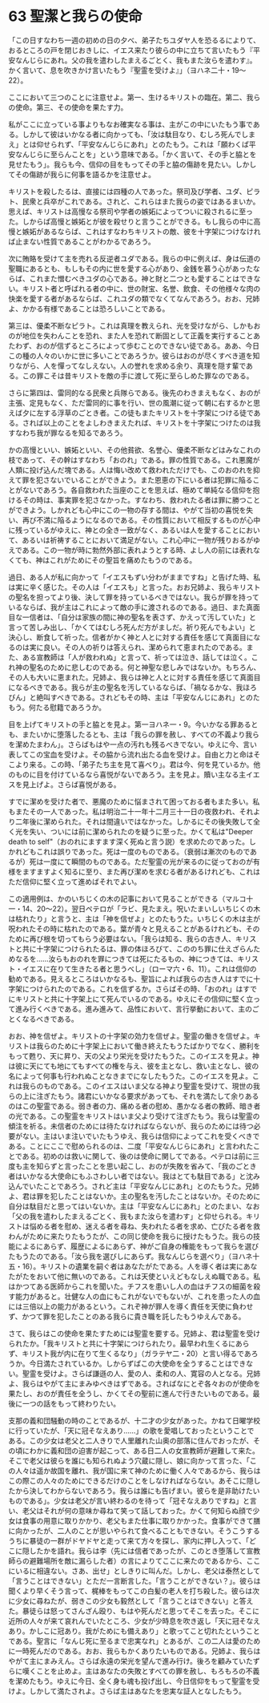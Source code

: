 # 63 聖潔と我らの使命

「この日すなわち一週の初めの日の夕べ、弟子たちユダヤ人を恐るるによりて、おるところの戸を閉じおきしに、イエス来たり彼らの中に立ちて言いたもう『平安なんじらにあれ。父の我を遣わしたまえるごとく、我もまた汝らを遣わす』。かく言いて、息を吹きかけ言いたもう『聖霊を受けよ』」（ヨハネ二十・19〜22）。

ここにおいて三つのことに注意せよ。第一、生けるキリストの臨在。第二、我らの使命。第三、その使命を果たす力。

私がここに立っている事よりもなお確実なる事は、主がこの中にいたもう事である。しかして彼はいかなる者に向かっても、「汝は駄目なり、むしろ死んでしまえ」とは仰せられず、「平安なんじらにあれ」とのたもう。これは「願わくぱ平安なんじらに至らんことを」という意味である。「かく言いて、その手と脇とを見せたもう」。我らも今、信仰の目をもってその手と脇の傷跡を見たい。しかしてその傷跡が我らに何事を語るかを注意せよ。

キリストを殺したるは、直接には四種の人であった。祭司及び学者、ユダ、ピラト、民衆と兵卒がこれである。されど、これらはまた我らの姿ではあるまいか。思えば、キリストは高慢なる祭司や学者の嫉妬によってついに殺されるに至った。しからぱ高慢と嫉妬とが彼を殺せりと言うことができる。もし我らの中に高慢と嫉妬があるならば、これはすなわちキリストの敵、彼を十字架につけなければ止まない性質であることがわかるであろう。

次に賄賂を受けて主を売れる反逆者ユダである。我らの中に例えば、身は伝道の聖職にあるとも、もしもその内に世を愛する心があり、金銭を慕う心があったならば、これまた憎むべきユダの心である。神と財と二つとも愛することはできない。キリスト者と呼ばれる者の中に、世の財宝、名誉、飲食、その他様々な肉の快楽を愛する者があるならば、これユダの類でなくてなんであろう。おお、兄姉よ、かかる有様であることは恐ろしいことである。

第三は、優柔不断なピラト。これは真理を教えられ、光を受けながら、しかもおのが地位を失わんことを恐れ、また人を恐れて断固として正義を実行することあたわず、おのが信ずるところによって歩むことのできない徒である。ああ、今日この種の人々のいかに世に多いことであろうか。彼らはおのが尽くすべき道を知りながら、人を憚ってなしえない。人の誉れを求める余り、真理を隠す輩である。この罪こそは昔キリストを敵の手に渡して死に至らしめた罪なのである。

さらに第四は、雷同的なる民衆と兵隊らである。後先のわきまえもなく、おのが主張、定見もなく、ただ雷同的に事を行い、世の風潮に従って朝に右するかと思えば夕に左する浮草のごとき者。この徒もまたキリストを十字架につける徒である。されば以上のことをよしわきまえたれば、キリストを十字架につけたのは我すなわち我が罪なるを知るであろう。

かの高慢といい、嫉妬といい、その他貧欲、名誉心、優柔不断などはみなこれの枝であって、その幹はすなわち「おのれ」である。罪の性質である。これ悪魔が人類に投げ込んだ塊である。人は悔い改めて救われただけでも、このおのれを抑えて罪を犯さないでいることができよう。また恩恵の下にいる者は犯罪に陥ることがないであろう。各自救われた当座のことを思えば、極めて単純なる信仰を抱けるその時は、事実罪を犯さなかった。すなわち、救われたる者は罪に勝つことができよう。しかれども心中にこの一物の存する間は、やがて当初の喜悦を失い、再び不満に陥るようになるのである。その性質において相反するものが心中に残っているがゆえに、神との全き一致がなく、あるいは人を愛することにおいて、あるいは祈祷することにおいて満足がない。これ心中に一物が残りおるがゆえである。この一物が時に勃然外部に表れようとする時、よし人の前には表れなくても、神はこれがためにその聖旨を痛めたもうのである。

過日、ある人が私に向かって「イエスもずい分わがままですね」と告げた時、私は実に辛く感じた。その人は「イエスも」と言った。おお兄姉よ、我らキリストの聖名を担ってより後、決して罪を持っているべきではない。我らが罪を持っているならば、我が主はこれによって敵の手に渡されるのである。過日、また真面目な一信者は、「自分は家族の間に神の聖名を表さず、かえって汚していた」と言って苦しみ出し、「かくてはむしろ死んだ方がましだ。祈り死んでもよい」と決心し、断食して祈った。信者がかく神と人とに対する責任を感じて真面目になるのは実に良い。その人の祈りは答えられ、潔められて恵まれたのである。また、ある宣教師は「人が救われぬ」と言って、祈っては泣き、話しては泣く。これ神の聖名のために悲しむのである。何と神聖な悲しみではないか。もちろん、その人も大いに恵まれた。兄姉よ、我らは神と人とに対する責任を感じて真面目になるべきである。我らが主の聖名を汚しているならば、「禍なるかな、我ほろびん」と絶叫すべきである。されどもその時、主は「平安なんじにあれ」とのたもう。何たる慰籍であろうか。

目を上げてキリストの手と脇とを見よ。第一ヨハネ一・9。今いかなる罪あるとも、またいかに堕落したるとも、主は「我らの罪を赦し、すべての不義より我らを潔めたまわん」。さらばもはや一点の汚れも残るべきでない。ゆえに今、言い表してこの宝血を受けよ。その脇から流れ出たる血を受けよ。自由と力と命はそこより来る。この時、「弟子たち主を見て喜べり」。君は今、何を見ているか。他のものに目を付けているなら喜悦がないであろう。主を見よ。贖い主なる主イエスを見上げよ。さらば喜悦がある。

すでに潔めを受けた者で、悪魔のために悩まされて困っておる者もまた多い。私もまたその一人であった。私は明治二十一年十二月三十一日の夜救われ、それより二年後に潔められた。それは間違いではなかった。しかるにその後失敗して全く光を失い、ついには前に潔められたのを疑うに至った。かくて私は"Deeper death to self"（おのれにますます深く死ぬと言う説）を求めたのであった。しかれどもこれは誤りであった。死は一度のものである。（衰弱は漸次のものであるが）死は一度にて瞬間のものである。ただ聖霊の光が来るのに従っておのが有様をますますよく知るに至り、また再び潔めを求むる者があるけれども、これはただ信仰に堅く立って進めばそれでよい。

この適用例は、かのいちじくの木の記事において見ることができる（マルコ十一・14、20〜22）。翌日ペテロが「ラビ、見たまえ。呪いたまいしいちじくの木は枯れたり」と言うと、主は「神を信ぜよ」とのたもうた。いちじくの木は主が呪われたその時に枯れたのである。葉が青々と見えることがあるけれども、そのために再び根を切ってもらう必要はない。「我らは知る、我らの古き人、キリストと共に十字架につけられたるは、罪の体ほろびて、こののち罪に仕えざらんためなるを……汝らもおのれを罪につきては死にたるもの、神につきては、キリスト・イエスに在りて生きたる者と思うべし」（ローマ六・6、11）。これは信仰の勧めである。見えるところはいかなるも、聖旨によれば我らの古き人はすでに十字架につけられたのである。これを信ずるか。さらばその時、「おのれ」はすでにキリストと共に十字架上にて死んでいるのである。ゆえにその信仰に堅く立って進み行くべきである。進み進みて、品性において、言行挙動において、主のごとくなるべきである。

おお、神を信ぜよ。キリストの十字架の効力を信ぜよ。聖霊の働きを信ぜよ。キリストは我らのために十字架上において働き終えたもうたばかりでなく、勝利をもって甦り、天に昇り、天の父より栄光を受けたもうた。このイエスを見よ。神は彼に天にても地にてもすべての権を与え、彼を主となし、救い主となし、彼の名によって何事も行われぬことなきまでになしたもうた。このイエスを見よ。これは我らのものである。このイエスはいま父なる神より聖霊を受けて、現世の我らの上に注ぎたもう。諸君にいかなる要求があっても、それを満たして余りあるのはこの聖霊である。弱き者の力、痛める者の慰め、愚かなる者の教師、暗き者の光である。この聖霊をキリストはいま父より受けて注ぎたもう。我らは聖霊の傾注を祈る。未信者のためには待たなければならないが、我らのためには待つ必要がない。主はいま注いでいたもうゆえ、我らは信仰によってこれを受くべきである。ことにここで慰められるのは、二度「平安なんじらにあれ」と言われたことである。初めのは救いに関して、後のは使命に関してである。ペテロは前に三度も主を知らずと言ったことを思い起こし、おのが失敗を省みて、「我のごとき者はいかなる大使命にもふさわしい者ではない。我はとても駄目である」と沈み込んでいたことであろう。されど主は「平安なんじにあれ」とのたもうた。兄姉よ、君は罪を犯したことはないか。主の聖名を汚したことはないか。そのために自分は駄目だと思ってはいないか。主は「平安なんじにあれ」とのたまい、なお「父の我を遣わしたまえるごとく、我もまた汝らを遣わす」と仰せられる。キリストは悩める者を慰め、迷える者を尋ね、失われたる者を求め、亡びたる者を救わんがために来たりたもうたが、この同じ使命を我らに授けたもうた。我らの技能によるにあらず、履歴によるにあらず、神がご自身の権能をもって我らを選びたもうたのである。「汝ら我を選びしにあらず。我なんじらを選べり」（ヨハネ十五・16）。キリストの遺業を嗣ぐ者はあなたがたである。人を導く者は実にあなたがたをおいて他に無いのである。これは天使といえどもなしえぬ職である。私はかつてある医師からこれを聞いた。チフスを患いし人の血はチフスの細菌を殺す能力があると。壮健な人の血にもこれがないでもないが、これを患った人の血には三倍以上の能力があるという。これぞ神が罪人を導く責任を天使に負わせず、かつて罪を犯したことのある我らに貴き職を託したもうゆえんである。

さて、我らはこの使命を果たすためには聖霊を要する。兄姉よ、君は聖霊を受けられたか。「我キリストと共に十字架につけられたり。最早われ生くるにあらず、キリスト我が内に在りて生くるなり」（ガラテヤ二・20）と言い得るであろうか。今日満たされているか。しからずぱこの大使命を全うすることはできない。聖霊を受けよ。さらば謙遜の人、愛の人、柔和の人、寛容の人となる。兄姉よ、我らはやがて主にまみゆべきはずである。さればなにとぞ各々おのが使命を果たし、おのが責任を全うし、かくてその聖前に進んで行きたいものである。最後に一つの話をもって終わりたい。

支那の義和団騒動の時のことであるが、十二才の少女があった。かねて日曜学校に行っていたが、「天に冠そなえあり……」の歌を愛唱しておったということである。この少女は老父と二人きりで人里離れた山奥の部落に住んでおったが、その頃にわかに義和団の迫害が起こって、ある日二人の女宣教師が避難して来た。そこで老父は彼らを誰にも知られぬよう穴蔵に隠し、娘に向かって言った、「この人々は遥か故国を離れ、我が国に来て神のために働く人々であるから、我らはこの際この人々のためにできるだけのことをしなければならない。あそこに隠したから決してわからないであろう。我らは誰にも告げまい。彼らを是非助けたいものである」。少女は老父が言い終わるのを待って「冠そなえありですね」と言い、老父はそれが何の意味か尋ねて笑って話しておった。かくて何知らぬ顔で少女は食事の用意に取りかかり、老父もまた仕事に取りかかった。食事ができて膳に向かったが、二人のことが思いやられて食べることもできない。そうこうするうちに暴徒の一群がドヤドヤと走って来て方々を探し、家内に押し入って、「どこに隠したかを語れ。我らは李（先には信者であったが、このとき堕落して宣教師らの避難場所を敵に漏らした者）の言によりてここに来たのであるから、ここにいるに相違ない。さあ、出せ」としきりに叫んだ。しかし、老父は泰然として「言うことはできない」とただ一言断言した。「言うことができない？」。彼らは聞くより早くそう言って、梶棒をもってこの白髪の老人を打ち殺した。彼らは次に少女に尋ねたが、弱きこの少女も毅然として「言うことはできない」と答えた。暴徒らは怒ってさんざん殴り、もはや死んだと思ってそこを去った。そこに近所の人々が来て哀れんでいたところ、少女が少時息を吹き返し「天に冠そなえあり。かしこに冠あり。我がためにも備えあり」と歌ってこと切れたということである。聖言に「なんじ死に至るまで忠実なれ」とあるが、この二人は愛のために一時死んだのである。おお、我らもかくありたいものである。兄姉よ、我らはやがて主にまみえん。さらば永遠の栄光を望んで進み行け。後ろを顧みていたずらに嘆くことを止めよ。主はあなたの失敗とすべての罪を赦し、もろもろの不義を潔めたもう。ゆえに今日、全く身も魂も投げ出し、今日信仰をもって聖霊を受けよ。しかして満たされよ。さらば主はあなたを忠実な証人となしたもう。

